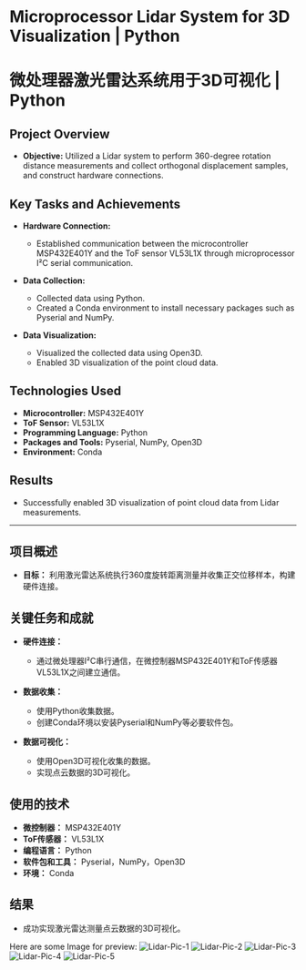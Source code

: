 # Microprocessor Lidar System for 3D Visualization | Python
# 微处理器激光雷达系统用于3D可视化 | Python

## Project Overview

- **Objective:**
  Utilized a Lidar system to perform 360-degree rotation distance measurements and collect orthogonal displacement samples, and construct hardware connections.

## Key Tasks and Achievements

- **Hardware Connection:**
  - Established communication between the microcontroller MSP432E401Y and the ToF sensor VL53L1X through microprocessor I²C serial communication.

- **Data Collection:**
  - Collected data using Python.
  - Created a Conda environment to install necessary packages such as Pyserial and NumPy.

- **Data Visualization:**
  - Visualized the collected data using Open3D.
  - Enabled 3D visualization of the point cloud data.

## Technologies Used

- **Microcontroller:** MSP432E401Y
- **ToF Sensor:** VL53L1X
- **Programming Language:** Python
- **Packages and Tools:** Pyserial, NumPy, Open3D
- **Environment:** Conda

## Results

- Successfully enabled 3D visualization of point cloud data from Lidar measurements.

---

## 项目概述

- **目标：**
  利用激光雷达系统执行360度旋转距离测量并收集正交位移样本，构建硬件连接。

## 关键任务和成就

- **硬件连接：**
  - 通过微处理器I²C串行通信，在微控制器MSP432E401Y和ToF传感器VL53L1X之间建立通信。

- **数据收集：**
  - 使用Python收集数据。
  - 创建Conda环境以安装Pyserial和NumPy等必要软件包。

- **数据可视化：**
  - 使用Open3D可视化收集的数据。
  - 实现点云数据的3D可视化。

## 使用的技术

- **微控制器：** MSP432E401Y
- **ToF传感器：** VL53L1X
- **编程语言：** Python
- **软件包和工具：** Pyserial，NumPy，Open3D
- **环境：** Conda

## 结果

- 成功实现激光雷达测量点云数据的3D可视化。

Here are some Image for preview:
![Lidar-Pic-1](https://user-images.githubusercontent.com/65083452/200228451-dc06d99c-3d70-489f-bb9d-e5d65706db28.PNG)
![Lidar-Pic-2](https://user-images.githubusercontent.com/65083452/200228478-b80129b3-d3e3-415e-befe-4db7f73068cb.PNG)
![Lidar-Pic-3](https://user-images.githubusercontent.com/65083452/200228483-a9ba379f-3906-4743-aa1f-4028f2f8f423.PNG)
![Lidar-Pic-4](https://user-images.githubusercontent.com/65083452/200228493-81c1fb5d-0bba-4678-9919-6e1142a9627b.PNG)
![Lidar-Pic-5](https://user-images.githubusercontent.com/65083452/200228499-1b013099-4ece-4649-b270-d5b752105503.PNG)
